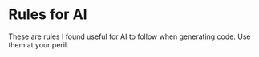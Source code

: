 # Rules for AI

These are rules I found useful for AI to follow when generating code. Use them at your peril.
